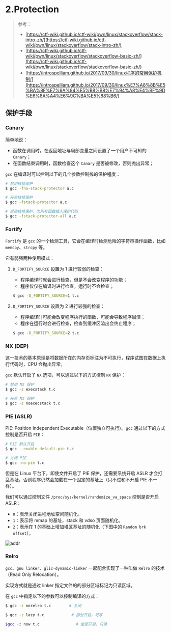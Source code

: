 # 2.Protection

> 参考：
>
> * [https://ctf-wiki.github.io/ctf-wiki/pwn/linux/stackoverflow/stack-intro-zh/](https://ctf-wiki.github.io/ctf-wiki/pwn/linux/stackoverflow/stack-intro-zh/)
> * [https://ctf-wiki.github.io/ctf-wiki/pwn/linux/stackoverflow/stackoverflow-basic-zh/](https://ctf-wiki.github.io/ctf-wiki/pwn/linux/stackoverflow/stackoverflow-basic-zh/)
> * [https://introspelliam.github.io/2017/09/30/linux程序的常用保护机制/](https://introspelliam.github.io/2017/09/30/linux%E7%A8%8B%E5%BA%8F%E7%9A%84%E5%B8%B8%E7%94%A8%E4%BF%9D%E6%8A%A4%E6%9C%BA%E5%88%B6/)

## 保护手段

### Canary

简单地说：

* 函数在调用时，在返回地址与局部变量之间设置了一个用户不可知的 `Canary`；
* 在函数结束调用时，函数检查这个 `Canary` 是否被修改，否则抛出异常；

`gcc` 在编译时可以控制以下的几个参数控制栈的保护程度：

```bash
# 禁用栈帧保护
$ gcc -fno-stack-protector a.c

# 开启栈帧保护
$ gcc -fstack-protector a.c

# 启用栈帧保护，为所有函数插入保护代码
$ gcc -fstack-protector-all a.c
```

### Fortify

`Fortify` 是 `gcc` 的一个检测工具，它会在编译时检测危险的字符串操作函数，比如 `memcpy`、`strcpy` 等。

它有弱强两种使用模式：

1.  `D_FORTIFY_SOURCE` 设置为 1 进行较弱的检查：

    * 程序编译时就会进行检查，但是不会改变程序的功能；
    * 程序仅仅在编译时进行检查，运行时不会检查；

    ```bash
    $ gcc -D_FORTIFY_SOURCE=1 t.c
    ```
2.  `D_FORTIFY_SOURCE` 设置为 2 进行较强的检查：

    * 程序编译时可能会改变程序执行的函数，可能会导致程序崩溃；
    * 程序在运行时会进行检查，检查到缓冲区溢出会终止程序；

    ```bash
    $ gcc -D_FORTIFY_SOURCE=2 t.c
    ```

### NX (DEP)

这一技术的基本原理是将数据所在的内存页标注为不可执行，程序试图在数据上执行代码时，CPU 会抛出异常。

`gcc` 默认开启了 `NX` 选项，可以通过以下的方式控制 `NX` 保护：

```bash
# 禁用 NX 保护
$ gcc -z execstack t.c

# 开启 NX 保护
$ gcc -z noexecstack t.c
```

### PIE (ASLR)

PIE: Position Independent Executable（位置独立可执行）。`gcc` 通过以下的方式控制是否开启 `PIE`：

```bash
# PIE 默认开启
$ gcc --enable-default-pie t.c

# 关闭 PIE
$ gcc -no-pie t.c
```

但是在 Linux 平台下，即使文件开启了 PIE 保护，还需要系统开启 ASLR 才会打乱基址，否则程序仍然会加载在一个固定的基址上（只不过和不开启 PIE 不一样）。

我们可以通过控制文件 `/proc/sys/kernel/randomize_va_space` 控制是否开启 ASLR：

* `0`：表示关闭进程地址空间随机化。
* `1`：表示将 mmap 的基址，stack 和 vdso 页面随机化。
* `2`：表示在 1 的基础上增加堆区基址的随机化（下图中的 `Random brk offset`）。

![addr](https://ctf-wiki.github.io/ctf-wiki/pwn/linux/glibc-heap/figure/program_virtual_address_memory_space.png%3E)

### Relro

`gcc`、`gnu linker`、`glic-dynamic-linker` 一起配合实现了一种叫做 `Relro` 的技术（Read Only Relocation）。

实现方式就是通过 linker 指定文件的的部分区域标记为只读区域。

在 `gcc` 中指定以下的参数可以控制编译的方式：

```bash
$ gcc -z norelro t.c        # 关闭

$ gcc -z lazy t.c            # 部分开启，可写

$gcc -z now t.c                # 全部开启，只读
```
